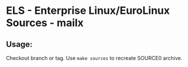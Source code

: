 # ELS - Enterprise Linux/EuroLinux Sources - mailx
 
## Usage:
  Checkout branch or tag. Use `make sources` to recreate  SOURCE0 archive.
